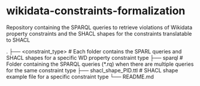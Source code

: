 # wikidata-constraints-formalization
Repository containing the SPARQL queries to retrieve violations of Wikidata property constraints and the SHACL shapes for the constraints translatable to SHACL

.
├── <constraint_type>       # Each folder contains the SPARL queries and SHACL shapes for a specific WD property constraint type
  ├── sparql                # Folder containing the SPARQL queries (*.rq) when there are multiple queries for the same constraint type
  ├── shacl_shape_PID.ttl   # SHACL shape example file for a specific constraint type
└── README.md
